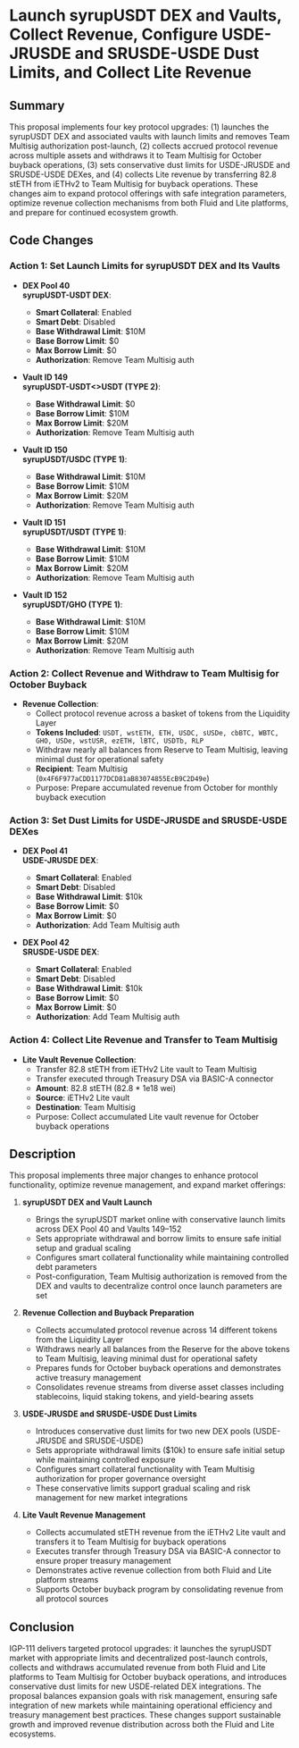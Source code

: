 # Launch syrupUSDT DEX and Vaults, Collect Revenue, Configure USDE-JRUSDE and SRUSDE-USDE Dust Limits, and Collect Lite Revenue

## Summary

This proposal implements four key protocol upgrades: (1) launches the syrupUSDT DEX and associated vaults with launch limits and removes Team Multisig authorization post-launch, (2) collects accrued protocol revenue across multiple assets and withdraws it to Team Multisig for October buyback operations, (3) sets conservative dust limits for USDE-JRUSDE and SRUSDE-USDE DEXes, and (4) collects Lite revenue by transferring 82.8 stETH from iETHv2 to Team Multisig for buyback operations. These changes aim to expand protocol offerings with safe integration parameters, optimize revenue collection mechanisms from both Fluid and Lite platforms, and prepare for continued ecosystem growth.

## Code Changes

### Action 1: Set Launch Limits for syrupUSDT DEX and Its Vaults

- **DEX Pool 40**<br>
  **syrupUSDT-USDT DEX**:
  - **Smart Collateral**: Enabled
  - **Smart Debt**: Disabled
  - **Base Withdrawal Limit**: $10M
  - **Base Borrow Limit**: $0
  - **Max Borrow Limit**: $0
  - **Authorization**: Remove Team Multisig auth

- **Vault ID 149**<br>
  **syrupUSDT-USDT<>USDT (TYPE 2)**:
  - **Base Withdrawal Limit**: $0
  - **Base Borrow Limit**: $10M
  - **Max Borrow Limit**: $20M
  - **Authorization**: Remove Team Multisig auth

- **Vault ID 150**<br>
  **syrupUSDT/USDC (TYPE 1)**:
  - **Base Withdrawal Limit**: $10M
  - **Base Borrow Limit**: $10M
  - **Max Borrow Limit**: $20M
  - **Authorization**: Remove Team Multisig auth

- **Vault ID 151**<br>
  **syrupUSDT/USDT (TYPE 1)**:
  - **Base Withdrawal Limit**: $10M
  - **Base Borrow Limit**: $10M
  - **Max Borrow Limit**: $20M
  - **Authorization**: Remove Team Multisig auth

- **Vault ID 152**<br>
  **syrupUSDT/GHO (TYPE 1)**:
  - **Base Withdrawal Limit**: $10M
  - **Base Borrow Limit**: $10M
  - **Max Borrow Limit**: $20M
  - **Authorization**: Remove Team Multisig auth

### Action 2: Collect Revenue and Withdraw to Team Multisig for October Buyback

- **Revenue Collection**:
  - Collect protocol revenue across a basket of tokens from the Liquidity Layer
  - **Tokens Included**: `USDT, wstETH, ETH, USDC, sUSDe, cbBTC, WBTC, GHO, USDe, wstUSR, ezETH, lBTC, USDTb, RLP`
  - Withdraw nearly all balances from Reserve to Team Multisig, leaving minimal dust for operational safety
  - **Recipient**: Team Multisig (`0x4F6F977aCDD1177DCD81aB83074855EcB9C2D49e`)
  - Purpose: Prepare accumulated revenue from October for monthly buyback execution

### Action 3: Set Dust Limits for USDE-JRUSDE and SRUSDE-USDE DEXes

- **DEX Pool 41**<br>
  **USDE-JRUSDE DEX**:
  - **Smart Collateral**: Enabled
  - **Smart Debt**: Disabled
  - **Base Withdrawal Limit**: $10k
  - **Base Borrow Limit**: $0
  - **Max Borrow Limit**: $0
  - **Authorization**: Add Team Multisig auth

- **DEX Pool 42**<br>
  **SRUSDE-USDE DEX**:
  - **Smart Collateral**: Enabled
  - **Smart Debt**: Disabled
  - **Base Withdrawal Limit**: $10k
  - **Base Borrow Limit**: $0
  - **Max Borrow Limit**: $0
  - **Authorization**: Add Team Multisig auth

### Action 4: Collect Lite Revenue and Transfer to Team Multisig

- **Lite Vault Revenue Collection**:
  - Transfer 82.8 stETH from iETHv2 Lite vault to Team Multisig
  - Transfer executed through Treasury DSA via BASIC-A connector
  - **Amount**: 82.8 stETH (82.8 * 1e18 wei)
  - **Source**: iETHv2 Lite vault
  - **Destination**: Team Multisig
  - Purpose: Collect accumulated Lite vault revenue for October buyback operations

## Description

This proposal implements three major changes to enhance protocol functionality, optimize revenue management, and expand market offerings:

1. **syrupUSDT DEX and Vault Launch**
   - Brings the syrupUSDT market online with conservative launch limits across DEX Pool 40 and Vaults 149–152
   - Sets appropriate withdrawal and borrow limits to ensure safe initial setup and gradual scaling
   - Configures smart collateral functionality while maintaining controlled debt parameters
   - Post-configuration, Team Multisig authorization is removed from the DEX and vaults to decentralize control once launch parameters are set

2. **Revenue Collection and Buyback Preparation**
   - Collects accumulated protocol revenue across 14 different tokens from the Liquidity Layer
   - Withdraws nearly all balances from the Reserve for the above tokens to Team Multisig, leaving minimal dust for operational safety
   - Prepares funds for October buyback operations and demonstrates active treasury management
   - Consolidates revenue streams from diverse asset classes including stablecoins, liquid staking tokens, and yield-bearing assets

3. **USDE-JRUSDE and SRUSDE-USDE Dust Limits**
   - Introduces conservative dust limits for two new DEX pools (USDE-JRUSDE and SRUSDE-USDE)
   - Sets appropriate withdrawal limits ($10k) to ensure safe initial setup while maintaining controlled exposure
   - Configures smart collateral functionality with Team Multisig authorization for proper governance oversight
   - These conservative limits support gradual scaling and risk management for new market integrations

4. **Lite Vault Revenue Management**
   - Collects accumulated stETH revenue from the iETHv2 Lite vault and transfers it to Team Multisig for buyback operations
   - Executes transfer through Treasury DSA via BASIC-A connector to ensure proper treasury management
   - Demonstrates active revenue collection from both Fluid and Lite platform streams
   - Supports October buyback program by consolidating revenue from all protocol sources

## Conclusion

IGP-111 delivers targeted protocol upgrades: it launches the syrupUSDT market with appropriate limits and decentralized post-launch controls, collects and withdraws accumulated revenue from both Fluid and Lite platforms to Team Multisig for October buyback operations, and introduces conservative dust limits for new USDE-related DEX integrations. The proposal balances expansion goals with risk management, ensuring safe integration of new markets while maintaining operational efficiency and treasury management best practices. These changes support sustainable growth and improved revenue distribution across both the Fluid and Lite ecosystems.
